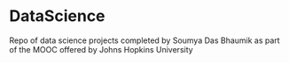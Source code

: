 # DataScience
Repo of data science projects completed by Soumya Das Bhaumik as part of the MOOC offered by Johns Hopkins University
